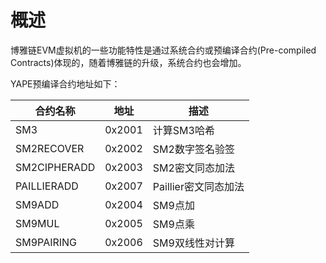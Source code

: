 # 概述

博雅链EVM虚拟机的一些功能特性是通过系统合约或预编译合约(Pre-compiled Contracts)体现的，随着博雅链的升级，系统合约也会增加。

YAPE预编译合约地址如下：

| 合约名称     | 地址   | 描述                 |
| ------------ | ------ | -------------------- |
| SM3          | 0x2001 | 计算SM3哈希          |
| SM2RECOVER   | 0x2002 | SM2数字签名验签      |
| SM2CIPHERADD | 0x2003 | SM2密文同态加法      |
| PAILLIERADD  | 0x2007 | Paillier密文同态加法 |
| SM9ADD       | 0x2004 | SM9点加              |
| SM9MUL       | 0x2005 | SM9点乘              |
| SM9PAIRING   | 0x2006 | SM9双线性对计算      |
